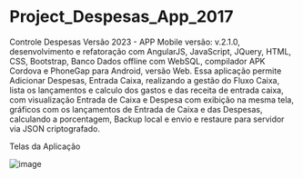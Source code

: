 # Project_Despesas_App_2017

Controle Despesas Versão 2023 - APP Mobile versão: v.2.1.0, desenvolvimento e refatoração com AngularJS, JavaScript, JQuery, HTML, CSS, Bootstrap, Banco Dados offline com WebSQL, compilador APK Cordova e PhoneGap para Android, versão Web. Essa aplicação permite Adicionar Despesas, Entrada Caixa, realizando a gestão do Fluxo Caixa, lista os lançamentos e calculo dos gastos e das receita de entrada caixa, com visualização Entrada de Caixa e Despesa com exibição na mesma tela, gráficos com os lançamentos de Entrada de Caixa e das Despesas, calculando a porcentagem, Backup local e envio e restaure para servidor via JSON criptografado.

Telas da Aplicação

![image](https://user-images.githubusercontent.com/28610102/196678484-f3775bee-9edc-4f8d-ba4d-2856fae092d3.png)
